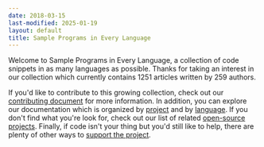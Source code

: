 ```yaml
---
date: 2018-03-15
last-modified: 2025-01-19
layout: default
title: Sample Programs in Every Language
---
```


Welcome to Sample Programs in Every Language, a collection of code snippets in as many languages as possible. Thanks for taking an interest in our collection which currently contains 1251 articles written by 259 authors.

If you'd like to contribute to this growing collection, check out our [contributing document](https://github.com/TheRenegadeCoder/sample-programs/blob/master/.github/CONTRIBUTING.md) for more information. In addition, you can explore our documentation which is organized by [project](/projects) and by [language](/languages). If you don't find what you're look for, check out our list of related [open-source projects](/related). Finally, if code isn't your thing but you'd still like to help, there are plenty of other ways to [support the project](https://therenegadecoder.com/updates/5-ways-you-can-support-the-renegade-coder/).